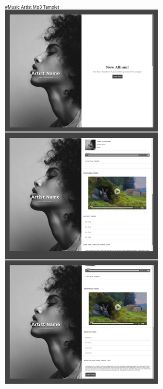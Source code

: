 #Music Artist Mp3 Tamplet
![screenshot](https://github.com/moseleygj/WebPages/blob/master/MusicArtistPromotionSite/Screenshot%20from%202018-01-09%2021-08-59.png)
![screenshot](https://github.com/moseleygj/WebPages/blob/master/MusicArtistPromotionSite/Screenshot%20from%202018-01-09%2021-09-07.png)
![screenshot](https://github.com/moseleygj/WebPages/blob/master/MusicArtistPromotionSite/Screenshot%20from%202018-01-09%2021-08-52.png)



